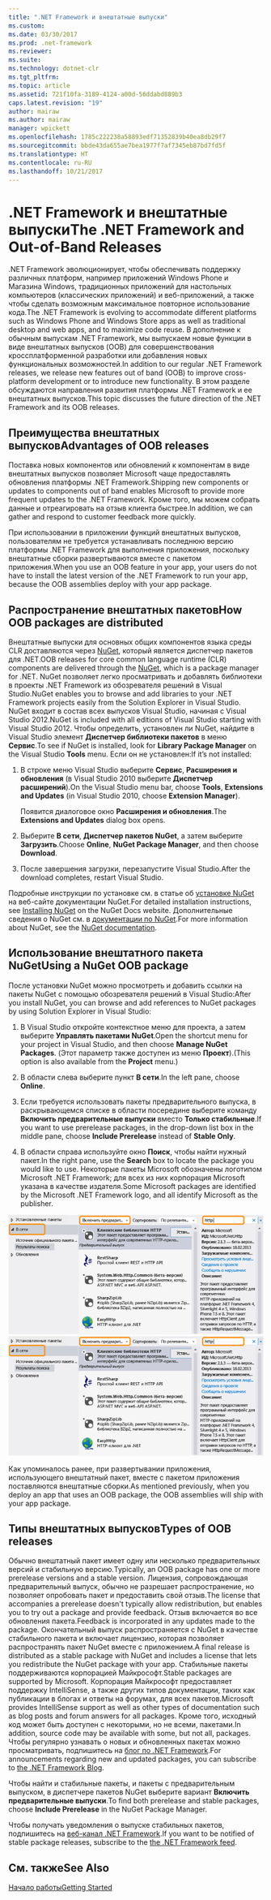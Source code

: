 ```yaml
---
title: ".NET Framework и внештатные выпуски"
ms.custom: 
ms.date: 03/30/2017
ms.prod: .net-framework
ms.reviewer: 
ms.suite: 
ms.technology: dotnet-clr
ms.tgt_pltfrm: 
ms.topic: article
ms.assetid: 721f10fa-3189-4124-a00d-56ddabd889b3
caps.latest.revision: "19"
author: mairaw
ms.author: mairaw
manager: wpickett
ms.openlocfilehash: 1785c222238a58893edf71352839b40ea8db29f7
ms.sourcegitcommit: bbde43da655ae7bea1977f7af7345eb87bd7fd5f
ms.translationtype: HT
ms.contentlocale: ru-RU
ms.lasthandoff: 10/21/2017
---
```

# <a name="the-net-framework-and-out-of-band-releases"></a><span data-ttu-id="1ba5d-102">.NET Framework и внештатные выпуски</span><span class="sxs-lookup"><span data-stu-id="1ba5d-102">The .NET Framework and Out-of-Band Releases</span></span>
<span data-ttu-id="1ba5d-103">.NET Framework эволюционирует, чтобы обеспечивать поддержку различных платформ, например приложений Windows Phone и Магазина Windows, традиционных приложений для настольных компьютеров (классических приложений) и веб-приложений, а также чтобы сделать возможным максимальное повторное использование кода.</span><span class="sxs-lookup"><span data-stu-id="1ba5d-103">The .NET Framework is evolving to accommodate different platforms such as Windows Phone and Windows Store apps as well as traditional desktop and web apps, and to maximize code reuse.</span></span> <span data-ttu-id="1ba5d-104">В дополнение к обычным выпускам .NET Framework, мы выпускаем новые функции в виде внештатных выпусков (OOB) для совершенствования кроссплатформенной разработки или добавления новых функциональных возможностей.</span><span class="sxs-lookup"><span data-stu-id="1ba5d-104">In addition to our regular .NET Framework releases, we release new features out of band (OOB) to improve cross-platform development or to introduce new functionality.</span></span> <span data-ttu-id="1ba5d-105">В этом разделе обсуждаются направления развития платформы .NET Framework и ее внештатных выпусков.</span><span class="sxs-lookup"><span data-stu-id="1ba5d-105">This topic discusses the future direction of the .NET Framework and its OOB releases.</span></span>  
  
## <a name="advantages-of-oob-releases"></a><span data-ttu-id="1ba5d-106">Преимущества внештатных выпусков</span><span class="sxs-lookup"><span data-stu-id="1ba5d-106">Advantages of OOB releases</span></span>  
 <span data-ttu-id="1ba5d-107">Поставка новых компонентов или обновлений к компонентам в виде внештатных выпусков позволяет Microsoft чаще предоставлять обновления платформы .NET Framework.</span><span class="sxs-lookup"><span data-stu-id="1ba5d-107">Shipping new components or updates to components out of band enables Microsoft to provide more frequent updates to the .NET Framework.</span></span> <span data-ttu-id="1ba5d-108">Кроме того, мы можем собрать данные и отреагировать на отзыв клиента быстрее.</span><span class="sxs-lookup"><span data-stu-id="1ba5d-108">In addition, we can gather and respond to customer feedback more quickly.</span></span>  
  
 <span data-ttu-id="1ba5d-109">При использовании в приложении функций внештатных выпусков, пользователям не требуется устанавливать последнюю версию платформы .NET Framework для выполнения приложения, поскольку внештатные сборки развертываются вместе с пакетом приложения.</span><span class="sxs-lookup"><span data-stu-id="1ba5d-109">When you use an OOB feature in your app, your users do not have to install the latest version of the .NET Framework to run your app, because the OOB assemblies deploy with your app package.</span></span>  
  
## <a name="how-oob-packages-are-distributed"></a><span data-ttu-id="1ba5d-110">Распространение внештатных пакетов</span><span class="sxs-lookup"><span data-stu-id="1ba5d-110">How OOB packages are distributed</span></span>  
<span data-ttu-id="1ba5d-111">Внештатные выпуски для основных общих компонентов языка среды CLR доставляются через [NuGet](https://www.nuget.org/), который является диспетчер пакетов для .NET.</span><span class="sxs-lookup"><span data-stu-id="1ba5d-111">OOB releases for core common language runtime (CLR) components are delivered through the [NuGet](https://www.nuget.org/), which is a package manager for .NET.</span></span> <span data-ttu-id="1ba5d-112">NuGet позволяет легко просматривать и добавлять библиотеки в проекты .NET Framework из обозревателя решений в Visual Studio.</span><span class="sxs-lookup"><span data-stu-id="1ba5d-112">NuGet enables you to browse and add libraries to your .NET Framework projects easily from the Solution Explorer in Visual Studio.</span></span> <span data-ttu-id="1ba5d-113">NuGet входит в состав всех выпусков Visual Studio, начиная с Visual Studio 2012.</span><span class="sxs-lookup"><span data-stu-id="1ba5d-113">NuGet is included with all editions of Visual Studio starting with Visual Studio 2012.</span></span> <span data-ttu-id="1ba5d-114">Чтобы определить, установлен ли NuGet, найдите в Visual Studio элемент **Диспетчер библиотеки пакетов** в меню **Сервис**.</span><span class="sxs-lookup"><span data-stu-id="1ba5d-114">To see if NuGet is installed, look for **Library Package Manager** on the Visual Studio **Tools** menu.</span></span> <span data-ttu-id="1ba5d-115">Если он не установлен:</span><span class="sxs-lookup"><span data-stu-id="1ba5d-115">If it’s not installed:</span></span>  
  
1.  <span data-ttu-id="1ba5d-116">В строке меню Visual Studio выберите **Сервис**, **Расширения и обновления** (в Visual Studio 2010 выберите **Диспетчер расширений**).</span><span class="sxs-lookup"><span data-stu-id="1ba5d-116">On the Visual Studio menu bar, choose **Tools**, **Extensions and Updates** (in Visual Studio 2010, choose **Extension Manager**).</span></span>  
  
     <span data-ttu-id="1ba5d-117">Появится диалоговое окно **Расширения и обновления**.</span><span class="sxs-lookup"><span data-stu-id="1ba5d-117">The **Extensions and Updates** dialog box opens.</span></span>  
  
2.  <span data-ttu-id="1ba5d-118">Выберите **В сети**, **Диспетчер пакетов NuGet**, а затем выберите **Загрузить**.</span><span class="sxs-lookup"><span data-stu-id="1ba5d-118">Choose **Online**, **NuGet Package Manager**, and then choose **Download**.</span></span>  
  
3.  <span data-ttu-id="1ba5d-119">После завершения загрузки, перезапустите Visual Studio.</span><span class="sxs-lookup"><span data-stu-id="1ba5d-119">After the download completes, restart Visual Studio.</span></span>  
  
 <span data-ttu-id="1ba5d-120">Подробные инструкции по установке см. в статье об [установке NuGet](http://docs.nuget.org/docs/start-here/installing-nuget) на веб-сайте документации NuGet.</span><span class="sxs-lookup"><span data-stu-id="1ba5d-120">For detailed installation instructions, see [Installing NuGet](http://docs.nuget.org/docs/start-here/installing-nuget) on the NuGet Docs website.</span></span> <span data-ttu-id="1ba5d-121">Дополнительные сведения о NuGet см. в [документации по NuGet](http://docs.nuget.org/).</span><span class="sxs-lookup"><span data-stu-id="1ba5d-121">For more information about NuGet, see the [NuGet documentation](http://docs.nuget.org/).</span></span>  
  
## <a name="using-a-nuget-oob-package"></a><span data-ttu-id="1ba5d-122">Использование внештатного пакета NuGet</span><span class="sxs-lookup"><span data-stu-id="1ba5d-122">Using a NuGet OOB package</span></span>  
 <span data-ttu-id="1ba5d-123">После установки NuGet можно просмотреть и добавить ссылки на пакеты NuGet с помощью обозревателя решений в Visual Studio:</span><span class="sxs-lookup"><span data-stu-id="1ba5d-123">After you install NuGet, you can browse and add references to NuGet packages by using Solution Explorer in Visual Studio:</span></span>  
  
1.  <span data-ttu-id="1ba5d-124">В Visual Studio откройте контекстное меню для проекта, а затем выберите **Управлять пакетами NuGet**.</span><span class="sxs-lookup"><span data-stu-id="1ba5d-124">Open the shortcut menu for your project in Visual Studio, and then choose **Manage NuGet Packages**.</span></span> <span data-ttu-id="1ba5d-125">(Этот параметр также доступен из меню **Проект**).</span><span class="sxs-lookup"><span data-stu-id="1ba5d-125">(This option is also available from the **Project** menu.)</span></span>  
  
2.  <span data-ttu-id="1ba5d-126">В области слева выберите пункт **В сети**.</span><span class="sxs-lookup"><span data-stu-id="1ba5d-126">In the left pane, choose **Online**.</span></span>  
  
3.  <span data-ttu-id="1ba5d-127">Если требуется использовать пакеты предварительного выпуска, в раскрывающемся списке в области посередине выберите команду **Включить предварительные выпуски** вместо **Только стабильные**.</span><span class="sxs-lookup"><span data-stu-id="1ba5d-127">If you want to use prerelease packages, in the drop-down list box in the middle pane, choose **Include Prerelease** instead of **Stable Only**.</span></span>  
  
4.  <span data-ttu-id="1ba5d-128">В области справа используйте окно **Поиск**, чтобы найти нужный пакет.</span><span class="sxs-lookup"><span data-stu-id="1ba5d-128">In the right pane, use the **Search** box to locate the package you would like to use.</span></span> <span data-ttu-id="1ba5d-129">Некоторые пакеты Microsoft обозначены логотипом Microsoft .NET Framework; для всех из них корпорация Microsoft указана в качестве издателя.</span><span class="sxs-lookup"><span data-stu-id="1ba5d-129">Some Microsoft packages are identified by the Microsoft .NET Framework logo, and all identify Microsoft as the publisher.</span></span>  
  
 <span data-ttu-id="1ba5d-130">![Диспетчер пакетов NuGet](../../../docs/framework/get-started/media/clrnugetdialog.png "clrNugetDialog")</span><span class="sxs-lookup"><span data-stu-id="1ba5d-130">![NuGet Package Manager](../../../docs/framework/get-started/media/clrnugetdialog.png "clrNugetDialog")</span></span>  
  
 <span data-ttu-id="1ba5d-131">Как упоминалось ранее, при развертывании приложения, использующего внештатный пакет, вместе с пакетом приложения поставляются внештатные сборки.</span><span class="sxs-lookup"><span data-stu-id="1ba5d-131">As mentioned previously, when you deploy an app that uses an OOB package, the OOB assemblies will ship with your app package.</span></span>  
  
## <a name="types-of-oob-releases"></a><span data-ttu-id="1ba5d-132">Типы внештатных выпусков</span><span class="sxs-lookup"><span data-stu-id="1ba5d-132">Types of OOB releases</span></span>  
 <span data-ttu-id="1ba5d-133">Обычно внештатный пакет имеет одну или несколько предварительных версий и стабильную версию.</span><span class="sxs-lookup"><span data-stu-id="1ba5d-133">Typically, an OOB package has one or more prerelease versions and a stable version.</span></span> <span data-ttu-id="1ba5d-134">Лицензия, сопровождающая предварительный выпуск, обычно не разрешает распространение, но позволяет опробовать пакет и предоставить свой отзыв.</span><span class="sxs-lookup"><span data-stu-id="1ba5d-134">The license that accompanies a prerelease doesn't typically allow redistribution, but enables you to try out a package and provide feedback.</span></span> <span data-ttu-id="1ba5d-135">Отзыв включается во все обновления пакета.</span><span class="sxs-lookup"><span data-stu-id="1ba5d-135">Feedback is incorporated in any updates made to the package.</span></span> <span data-ttu-id="1ba5d-136">Окончательный выпуск распространяется с NuGet в качестве стабильного пакета и включает лицензию, которая позволяет распространять пакет NuGet вместе с приложением.</span><span class="sxs-lookup"><span data-stu-id="1ba5d-136">A final release is distributed as a stable package with NuGet and includes a license that lets you redistribute the NuGet package with your app.</span></span> <span data-ttu-id="1ba5d-137">Стабильные пакеты поддерживаются корпорацией Майкрософт.</span><span class="sxs-lookup"><span data-stu-id="1ba5d-137">Stable packages are supported by Microsoft.</span></span> <span data-ttu-id="1ba5d-138">Корпорация Майкрософт предоставляет поддержку IntelliSense, а также других типов документации, таких как публикации в блогах и ответы на форумах, для всех пакетов.</span><span class="sxs-lookup"><span data-stu-id="1ba5d-138">Microsoft provides IntelliSense support as well as other types of documentation such as blog posts and forum answers for all packages.</span></span> <span data-ttu-id="1ba5d-139">Кроме того, исходный код может быть доступен с некоторыми, но не всеми, пакетами.</span><span class="sxs-lookup"><span data-stu-id="1ba5d-139">In addition, source code may be available with some, but not all, packages.</span></span> <span data-ttu-id="1ba5d-140">Чтобы регулярно узнавать о новых и обновленных пакетах можно просматривать, подпишитесь на [блог по .NET Framework](http://blogs.msdn.com/b/dotnet/).</span><span class="sxs-lookup"><span data-stu-id="1ba5d-140">For announcements regarding new and updated packages, you can subscribe to [the .NET Framework Blog](http://blogs.msdn.com/b/dotnet/).</span></span>  
  
 <span data-ttu-id="1ba5d-141">Чтобы найти и стабильные пакеты, и пакеты с предварительным выпуском, в диспетчере пакетов NuGet выберите вариант **Включить предварительные выпуски**.</span><span class="sxs-lookup"><span data-stu-id="1ba5d-141">To find both prerelease and stable packages, choose **Include Prerelease** in the NuGet Package Manager.</span></span>  
  
 <span data-ttu-id="1ba5d-142">Чтобы получать уведомления о выпуске стабильных пакетов, подпишитесь на [веб-канал .NET Framework](https://nuget.org/api/v2/curated-feeds/dotnetframework/Packages/).</span><span class="sxs-lookup"><span data-stu-id="1ba5d-142">If you want to be notified of stable package releases, subscribe to the [the .NET Framework feed](https://nuget.org/api/v2/curated-feeds/dotnetframework/Packages/).</span></span>  
  
## <a name="see-also"></a><span data-ttu-id="1ba5d-143">См. также</span><span class="sxs-lookup"><span data-stu-id="1ba5d-143">See Also</span></span>  
 [<span data-ttu-id="1ba5d-144">Начало работы</span><span class="sxs-lookup"><span data-stu-id="1ba5d-144">Getting Started</span></span>](../../../docs/framework/get-started/index.md)
